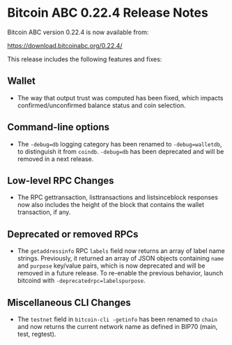 # Bitcoin ABC 0.22.4 Release Notes

Bitcoin ABC version 0.22.4 is now available from:

  <https://download.bitcoinabc.org/0.22.4/>

This release includes the following features and fixes:

Wallet
------

- The way that output trust was computed has been fixed, which impacts
  confirmed/unconfirmed balance status and coin selection.

Command-line options
--------------------

- The `-debug=db` logging category has been renamed to `-debug=walletdb`,
  to distinguish it from `coindb`. `-debug=db` has been deprecated and will
  be removed in a next release.

Low-level RPC Changes
---------------------

- The RPC gettransaction, listtransactions and listsinceblock responses now also
  includes the height of the block that contains the wallet transaction, if any.

Deprecated or removed RPCs
--------------------------

- The `getaddressinfo` RPC `labels` field now returns an array of label name
  strings. Previously, it returned an array of JSON objects containing `name` and
  `purpose` key/value pairs, which is now deprecated and will be removed in a future
  release. To re-enable the previous behavior, launch bitcoind with
  `-deprecatedrpc=labelspurpose`.

Miscellaneous CLI Changes
-------------------------
- The `testnet` field in `bitcoin-cli -getinfo` has been renamed to `chain` and
  now returns the current network name as defined in BIP70 (main, test, regtest).
